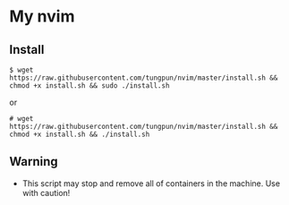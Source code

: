 # My nvim

## Install

```
$ wget https://raw.githubusercontent.com/tungpun/nvim/master/install.sh && chmod +x install.sh && sudo ./install.sh
```

or

```
# wget https://raw.githubusercontent.com/tungpun/nvim/master/install.sh && chmod +x install.sh && ./install.sh
```

## Warning

* This script may stop and remove all of containers in the machine. Use with caution!
